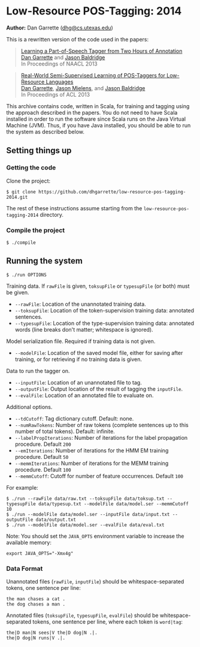 [Dan Garrette]: http://cs.utexas.edu/~dhg
[Jason Baldridge]: http://www.jasonbaldridge.com
[Jason Mielens]: http://jason.mielens.com/


# Low-Resource POS-Tagging: 2014

**Author:** Dan Garrette (dhg@cs.utexas.edu)



This is a rewritten version of the code used in the papers:

> [Learning a Part-of-Speech Tagger from Two Hours of Annotation](http://www.cs.utexas.edu/users/dhg/papers/garrette_baldridge_naacl2013.pdf)  
> [Dan Garrette] and [Jason Baldridge]  
> In Proceedings of NAACL 2013  

> [Real-World Semi-Supervised Learning of POS-Taggers for Low-Resource Languages](http://www.cs.utexas.edu/users/dhg/papers/garrette_mielens_baldridge_acl2013.pdf)  
> [Dan Garrette], [Jason Mielens], and [Jason Baldridge]  
> In Proceedings of ACL 2013  

This archive contains code, written in Scala, for training and tagging using the approach described in the papers.
You do not need to have Scala installed in order to run the software since Scala runs on the Java Virtual Machine (JVM).
Thus, if you have Java installed, you should be able to run the system as described below.

## Setting things up


### Getting the code

Clone the project:

    $ git clone https://github.com/dhgarrette/low-resource-pos-tagging-2014.git
    
    
The rest of these instructions assume starting from the `low-resource-pos-tagging-2014` directory.


### Compile the project

    $ ./compile


## Running the system

    $ ./run OPTIONS

Training data.  If `rawFile` is given, `toksupFile` or `typesupFile` (or both) must be given.

* `--rawFile`: Location of the unannotated training data.
* `--toksupFile`: Location of the token-supervision training data: annotated sentences.
* `--typesupFile`: Location of the type-supervision training data: annotated words (line breaks don't matter; whitespace is ignored).

Model serialization file.  Required if training data is not given.

* `--modelFile`: Location of the saved model file, either for saving after training, or for retrieving if no training data is given. 

Data to run the tagger on.

* `--inputFile`: Location of an unannotated file to tag.
* `--outputFile`: Output location of the result of tagging the `inputFile`.
* `--evalFile`: Location of an annotated file to evaluate on.

Additional options.

* `--tdCutoff`: Tag dictionary cutoff.  Default: none.
* `--numRawTokens`: Number of raw tokens (complete sentences up to this number of total tokens).  Default: infinite.
* `--labelPropIterations`: Number of iterations for the label propagation procedure. Default `200`
* `--emIterations`: Number of iterations for the HMM EM training procedure. Default `50`
* `--memmIterations`: Number of iterations for the MEMM training procedure. Default `100`
* `--memmCutoff`: Cutoff for number of feature occurrences.  Default `100`

For example:

    $ ./run --rawFile data/raw.txt --toksupFile data/toksup.txt --typesupFile data/typesup.txt --modelFile data/model.ser --memmCutoff 10
    $ ./run --modelFile data/model.ser --inputFile data/input.txt --outputFile data/output.txt
    $ ./run --modelFile data/model.ser --evalFile data/eval.txt



Note: You should set the `JAVA_OPTS` environment variable to increase the available memory:

    export JAVA_OPTS="-Xmx4g"



### Data Format

Unannotated files (`rawFile`, `inputFile`) should be whitespace-separated tokens, one sentence per line:

    the man chases a cat .
    the dog chases a man .

Annotated files (`toksupFile`, `typesupFile`, `evalFile`) should be whitespace-separated tokens, one sentence per line, where each token is `word|tag`:

    the|D man|N sees|V the|D dog|N .|.
    the|D dog|N runs|V .|.
